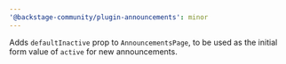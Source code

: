 ```yaml
---
'@backstage-community/plugin-announcements': minor
---
```


Adds `defaultInactive` prop to `AnnouncementsPage`, to be used as the initial form value of `active` for new announcements.
